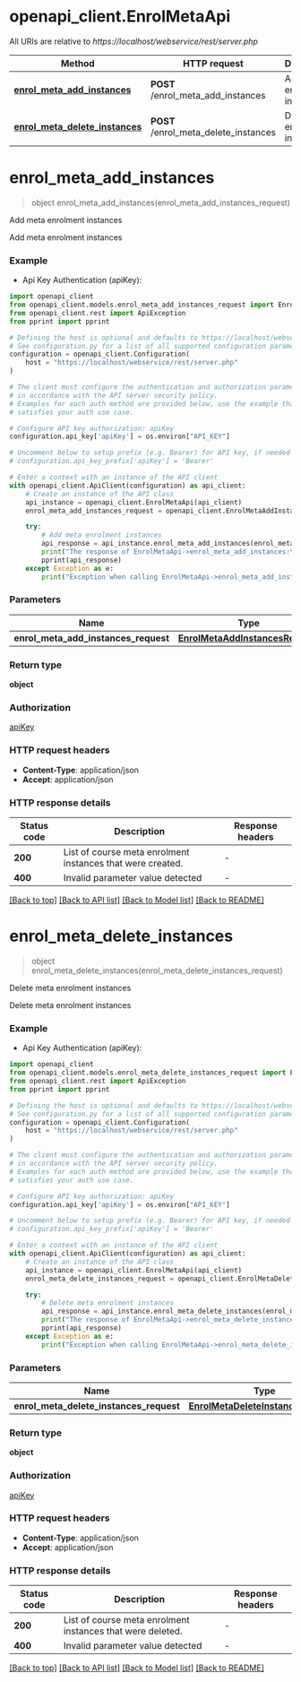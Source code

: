 # openapi_client.EnrolMetaApi

All URIs are relative to *https://localhost/webservice/rest/server.php*

Method | HTTP request | Description
------------- | ------------- | -------------
[**enrol_meta_add_instances**](EnrolMetaApi.md#enrol_meta_add_instances) | **POST** /enrol_meta_add_instances | Add meta enrolment instances
[**enrol_meta_delete_instances**](EnrolMetaApi.md#enrol_meta_delete_instances) | **POST** /enrol_meta_delete_instances | Delete meta enrolment instances


# **enrol_meta_add_instances**
> object enrol_meta_add_instances(enrol_meta_add_instances_request)

Add meta enrolment instances

Add meta enrolment instances

### Example

* Api Key Authentication (apiKey):

```python
import openapi_client
from openapi_client.models.enrol_meta_add_instances_request import EnrolMetaAddInstancesRequest
from openapi_client.rest import ApiException
from pprint import pprint

# Defining the host is optional and defaults to https://localhost/webservice/rest/server.php
# See configuration.py for a list of all supported configuration parameters.
configuration = openapi_client.Configuration(
    host = "https://localhost/webservice/rest/server.php"
)

# The client must configure the authentication and authorization parameters
# in accordance with the API server security policy.
# Examples for each auth method are provided below, use the example that
# satisfies your auth use case.

# Configure API key authorization: apiKey
configuration.api_key['apiKey'] = os.environ["API_KEY"]

# Uncomment below to setup prefix (e.g. Bearer) for API key, if needed
# configuration.api_key_prefix['apiKey'] = 'Bearer'

# Enter a context with an instance of the API client
with openapi_client.ApiClient(configuration) as api_client:
    # Create an instance of the API class
    api_instance = openapi_client.EnrolMetaApi(api_client)
    enrol_meta_add_instances_request = openapi_client.EnrolMetaAddInstancesRequest() # EnrolMetaAddInstancesRequest | 

    try:
        # Add meta enrolment instances
        api_response = api_instance.enrol_meta_add_instances(enrol_meta_add_instances_request)
        print("The response of EnrolMetaApi->enrol_meta_add_instances:\n")
        pprint(api_response)
    except Exception as e:
        print("Exception when calling EnrolMetaApi->enrol_meta_add_instances: %s\n" % e)
```



### Parameters


Name | Type | Description  | Notes
------------- | ------------- | ------------- | -------------
 **enrol_meta_add_instances_request** | [**EnrolMetaAddInstancesRequest**](EnrolMetaAddInstancesRequest.md)|  | 

### Return type

**object**

### Authorization

[apiKey](../README.md#apiKey)

### HTTP request headers

 - **Content-Type**: application/json
 - **Accept**: application/json

### HTTP response details

| Status code | Description | Response headers |
|-------------|-------------|------------------|
**200** | List of course meta enrolment instances that were created. |  -  |
**400** | Invalid parameter value detected |  -  |

[[Back to top]](#) [[Back to API list]](../README.md#documentation-for-api-endpoints) [[Back to Model list]](../README.md#documentation-for-models) [[Back to README]](../README.md)

# **enrol_meta_delete_instances**
> object enrol_meta_delete_instances(enrol_meta_delete_instances_request)

Delete meta enrolment instances

Delete meta enrolment instances

### Example

* Api Key Authentication (apiKey):

```python
import openapi_client
from openapi_client.models.enrol_meta_delete_instances_request import EnrolMetaDeleteInstancesRequest
from openapi_client.rest import ApiException
from pprint import pprint

# Defining the host is optional and defaults to https://localhost/webservice/rest/server.php
# See configuration.py for a list of all supported configuration parameters.
configuration = openapi_client.Configuration(
    host = "https://localhost/webservice/rest/server.php"
)

# The client must configure the authentication and authorization parameters
# in accordance with the API server security policy.
# Examples for each auth method are provided below, use the example that
# satisfies your auth use case.

# Configure API key authorization: apiKey
configuration.api_key['apiKey'] = os.environ["API_KEY"]

# Uncomment below to setup prefix (e.g. Bearer) for API key, if needed
# configuration.api_key_prefix['apiKey'] = 'Bearer'

# Enter a context with an instance of the API client
with openapi_client.ApiClient(configuration) as api_client:
    # Create an instance of the API class
    api_instance = openapi_client.EnrolMetaApi(api_client)
    enrol_meta_delete_instances_request = openapi_client.EnrolMetaDeleteInstancesRequest() # EnrolMetaDeleteInstancesRequest | 

    try:
        # Delete meta enrolment instances
        api_response = api_instance.enrol_meta_delete_instances(enrol_meta_delete_instances_request)
        print("The response of EnrolMetaApi->enrol_meta_delete_instances:\n")
        pprint(api_response)
    except Exception as e:
        print("Exception when calling EnrolMetaApi->enrol_meta_delete_instances: %s\n" % e)
```



### Parameters


Name | Type | Description  | Notes
------------- | ------------- | ------------- | -------------
 **enrol_meta_delete_instances_request** | [**EnrolMetaDeleteInstancesRequest**](EnrolMetaDeleteInstancesRequest.md)|  | 

### Return type

**object**

### Authorization

[apiKey](../README.md#apiKey)

### HTTP request headers

 - **Content-Type**: application/json
 - **Accept**: application/json

### HTTP response details

| Status code | Description | Response headers |
|-------------|-------------|------------------|
**200** | List of course meta enrolment instances that were deleted. |  -  |
**400** | Invalid parameter value detected |  -  |

[[Back to top]](#) [[Back to API list]](../README.md#documentation-for-api-endpoints) [[Back to Model list]](../README.md#documentation-for-models) [[Back to README]](../README.md)

